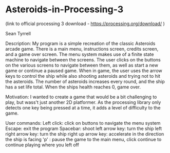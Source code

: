 # Asteroids-in-Processing-3
(link to official processing 3 download - https://processing.org/download/ )

Sean Tyrrell

Description:
My program is a simple recreation of the classic Asteroids arcade game. There is a main menu, instructions screen, credits screen,
and a game over screen. The menu system makes use of a finite state machine to navigate between the screens. The user clicks on the
buttons on the various screens to navigate between them, as well as start a new game or continue a paused game. When in game, the
user uses the arrow keys to control the ship while also shooting asteroids and trying not to hit the asteroids. The number of asteroids
increases every round, and the ship has a set life total. When the ships health reaches 0, game over.

Motivation:
I wanted to create a game that would be a bit challenging to play, but wass't just another 2D platformer. As the processing library
only detects one key being pressed at a time, it adds a level of difficulty to the game.

User commands:
Left click: click on buttons to navigate the menu system
Escape: exit the program
Spacebar: shoot
left arrow key: turn the ship left
right arrow key: turn the ship right
up arrow key: accelerate in the direction the ship is facing
'p' : pause the game to the main menu, click continue to continue playing where you left off
